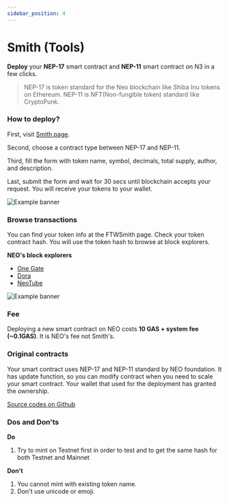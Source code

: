 ```yaml
---
sidebar_position: 4
---
```


# Smith (Tools)

**Deploy** your **NEP-17** smart contract and **NEP-11** smart contract on N3 in a few clicks.

> NEP-17 is token standard for the Neo blockchain like Shiba Inu tokens on Ethereum.
> NEP-11 is NFT(Non-fungible token) standard like CryptoPunk.


### How to deploy?

First, visit [Smith page](https://www.forthewin.network/#/smith).

Second, choose a contract type between NEP-17 and NEP-11.

Third, fill the form with token name, symbol, decimals, total supply, author, and description.

Last, submit the form and wait for 30 secs until blockchain accepts your request. You will receive your tokens to your wallet.

![Example banner](/img/smith/1.png)

### Browse transactions

You can find your token info at the FTWSmith page. Check your token contract hash. You will use the token hash to browse at block explorers.

**NEO's block explorers**
- [One Gate](https://explorer.onegate.space/homepage)
- [Dora](https://dora.coz.io/)
- [NeoTube](https://n3.neotube.io/home)

![Example banner](/img/smith/2.png)

### Fee

Deploying a new smart contract on NEO costs **10 GAS + system fee (~0.1GAS)**. It is NEO's fee not Smith's.

### Original contracts

Your smart contract uses NEP-17 and NEP-11 standard by NEO foundation. It has update function, so you can modify contract when you need to scale your smart contract. Your wallet that used for the deployment has granted the ownership.

[Source codes on Github](https://github.com/ForTheWinn/FTW-N3-Contracts/tree/main/contracts/FTWSmithNep17)

### Dos and Don'ts

**Do**
1. Try to mint on Testnet first in order to test and to get the same hash for both Testnet and Mainnet

**Don't**
1. You cannot mint with existing token name.
2. Don't use unicode or emoji.
